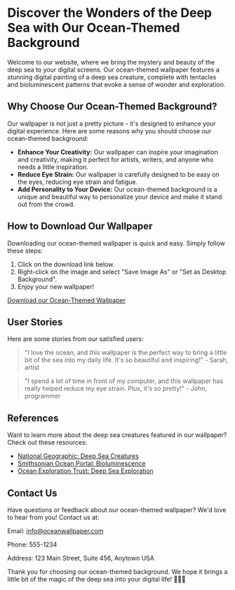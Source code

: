 <!--font:Montserrat-->

# Discover the Wonders of the Deep Sea with Our Ocean-Themed Background

Welcome to our website, where we bring the mystery and beauty of the deep sea to your digital screens. Our ocean-themed wallpaper features a stunning digital painting of a deep sea creature, complete with tentacles and bioluminescent patterns that evoke a sense of wonder and exploration.

## Why Choose Our Ocean-Themed Background?

Our wallpaper is not just a pretty picture - it's designed to enhance your digital experience. Here are some reasons why you should choose our ocean-themed background:

- **Enhance Your Creativity:** Our wallpaper can inspire your imagination and creativity, making it perfect for artists, writers, and anyone who needs a little inspiration.
- **Reduce Eye Strain:** Our wallpaper is carefully designed to be easy on the eyes, reducing eye strain and fatigue.
- **Add Personality to Your Device:** Our ocean-themed background is a unique and beautiful way to personalize your device and make it stand out from the crowd.

## How to Download Our Wallpaper

Downloading our ocean-themed wallpaper is quick and easy. Simply follow these steps:

1. Click on the download link below.
2. Right-click on the image and select "Save Image As" or "Set as Desktop Background".
3. Enjoy your new wallpaper!

[Download our Ocean-Themed Wallpaper](#)

## User Stories

Here are some stories from our satisfied users:

> "I love the ocean, and this wallpaper is the perfect way to bring a little bit of the sea into my daily life. It's so beautiful and inspiring!" - Sarah, artist

> "I spend a lot of time in front of my computer, and this wallpaper has really helped reduce my eye strain. Plus, it's so pretty!" - John, programmer

## References

Want to learn more about the deep sea creatures featured in our wallpaper? Check out these resources:

- [National Geographic: Deep Sea Creatures](#)
- [Smithsonian Ocean Portal: Bioluminescence](#)
- [Ocean Exploration Trust: Deep Sea Exploration](#)

## Contact Us

Have questions or feedback about our ocean-themed wallpaper? We'd love to hear from you! Contact us at:

Email: [info@oceanwallpaper.com](mailto:info@oceanwallpaper.com)

Phone: 555-1234

Address: 123 Main Street, Suite 456, Anytown USA

Thank you for choosing our ocean-themed background. We hope it brings a little bit of the magic of the deep sea into your digital life! 🌊🐙🌟

<!--

Write me content for website with wallpaper which alt text is:

"A digital painting of a deep sea creature, with tentacles and bioluminescent patterns evoking a sense of mystery and exploration."

The name/title of the page should not be 1:1 copy of the alt text but rather a real content of the website which is using this wallpaper.

- Use markdown format 
- Start with heading
- Heading should be short and concise
- The content should look like a real website 
- The website should not be about the wallpaper, wallpaper is just a related background
- Heading should be contain work "wallpaper" or "background"
- Include real sections like references, contact, user stories, etc. use things relevant to the page purpose.
- Feel free to use structure like headings, bullets, numbering, blockquotes, paragraphs, horizontal lines, etc.
- You can use formatting like bold or _italic_
- You can include UTF-8 emojis
- Links should be only #hash anchors (and you can refer to the document itself)
- Do not include images


---


# Discover the Wonders of the Deep Sea with Our Ocean-Themed Background

Welcome to our website, where we bring the mystery and beauty of the deep sea to your digital screens. Our ocean-themed wallpaper features a stunning digital painting of a deep sea creature, complete with tentacles and bioluminescent patterns that evoke a sense of wonder and exploration.

## Why Choose Our Ocean-Themed Background?

Our wallpaper is not just a pretty picture - it's designed to enhance your digital experience. Here are some reasons why you should choose our ocean-themed background:

- **Enhance Your Creativity:** Our wallpaper can inspire your imagination and creativity, making it perfect for artists, writers, and anyone who needs a little inspiration.
- **Reduce Eye Strain:** Our wallpaper is carefully designed to be easy on the eyes, reducing eye strain and fatigue.
- **Add Personality to Your Device:** Our ocean-themed background is a unique and beautiful way to personalize your device and make it stand out from the crowd.

## How to Download Our Wallpaper

Downloading our ocean-themed wallpaper is quick and easy. Simply follow these steps:

1. Click on the download link below.
2. Right-click on the image and select "Save Image As" or "Set as Desktop Background".
3. Enjoy your new wallpaper!

[Download our Ocean-Themed Wallpaper](#)

## User Stories

Here are some stories from our satisfied users:

> "I love the ocean, and this wallpaper is the perfect way to bring a little bit of the sea into my daily life. It's so beautiful and inspiring!" - Sarah, artist

> "I spend a lot of time in front of my computer, and this wallpaper has really helped reduce my eye strain. Plus, it's so pretty!" - John, programmer

## References

Want to learn more about the deep sea creatures featured in our wallpaper? Check out these resources:

- [National Geographic: Deep Sea Creatures](#)
- [Smithsonian Ocean Portal: Bioluminescence](#)
- [Ocean Exploration Trust: Deep Sea Exploration](#)

## Contact Us

Have questions or feedback about our ocean-themed wallpaper? We'd love to hear from you! Contact us at:

Email: [info@oceanwallpaper.com](mailto:info@oceanwallpaper.com)

Phone: 555-1234

Address: 123 Main Street, Suite 456, Anytown USA

Thank you for choosing our ocean-themed background. We hope it brings a little bit of the magic of the deep sea into your digital life! 🌊🐙🌟

-->

